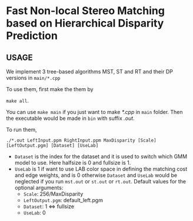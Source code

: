 # Fast Non-local Stereo Matching based on Hierarchical Disparity Prediction

## USAGE

We implement 3 tree-based algorithms MST, ST and RT and their DP versions in
`main/*.cpp`


To use them, first make the them by

`make all`.

You can use `make main` if you just want to make *\*.cpp* in `main` folder.
Then the executable would be made in `bin` with suffix *.out*.


To run them, 

`./*.out LeftInput.ppm RightInput.ppm MaxDisparity [Scale] [LeftOutput.pgm]
[Dataset] [UseLab]`

- `Dataset` is the index for the dataset and it is used to switch which GMM
model to use. Here halfsize is 0 and fullsize is 1. 
- `UseLab` is 1 if want to use LAB color space in defining the matching cost and
edge weights, and is 0 otherwise
`Dataset` and `UseLab` would be neglected if you run `mst.out` or `st.out` or
`rt.out`.
Default values for the optional arguments:
  - `Scale`: 256/MaxDisparity
  - `LeftOutput.pgm`: default\_left.pgm
  - `Dataset`: 1 <=> fullsize
  - `UseLab`: 0
